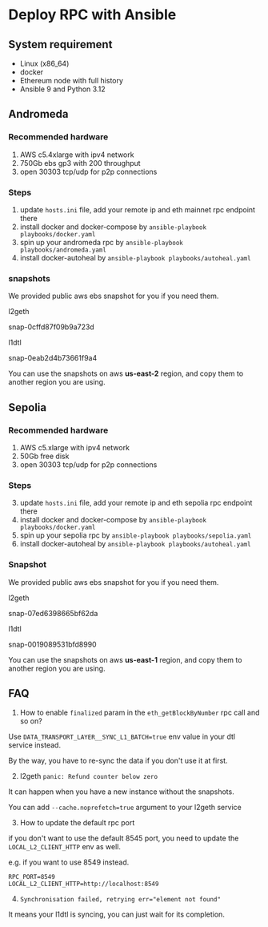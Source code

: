 # Deploy RPC with Ansible

## System requirement

- Linux (x86_64)
- docker
- Ethereum node with full history
- Ansible 9 and Python 3.12

## Andromeda

### Recommended hardware

1. AWS c5.4xlarge with ipv4 network
2. 750Gb ebs gp3 with 200 throughput
3. open 30303 tcp/udp for p2p connections

### Steps

1. update `hosts.ini` file, add your remote ip and eth mainnet rpc endpoint there
2. install docker and docker-compose by `ansible-playbook playbooks/docker.yaml`
3. spin up your andromeda rpc by `ansible-playbook playbooks/andromeda.yaml`
4. install docker-autoheal by `ansible-playbook playbooks/autoheal.yaml`

### snapshots

We provided public aws ebs snapshot for you if you need them.

l2geth

snap-0cffd87f09b9a723d

l1dtl

snap-0eab2d4b73661f9a4

You can use the snapshots on aws **us-east-2** region, and copy them to another region you are using.

## Sepolia

### Recommended hardware

1. AWS c5.xlarge with ipv4 network
2. 50Gb free disk
3. open 30303 tcp/udp for p2p connections

### Steps

3. update `hosts.ini` file, add your remote ip and eth sepolia rpc endpoint there
4. install docker and docker-compose by `ansible-playbook playbooks/docker.yaml`
5. spin up your sepolia rpc by `ansible-playbook playbooks/sepolia.yaml`
6. install docker-autoheal by `ansible-playbook playbooks/autoheal.yaml`

### Snapshot

We provided public aws ebs snapshot for you if you need them.

l2geth

snap-07ed6398665bf62da

l1dtl

snap-0019089531bfd8990

You can use the snapshots on aws **us-east-1** region, and copy them to another region you are using.

## FAQ

1. How to enable `finalized` param in the `eth_getBlockByNumber` rpc call and so on?

Use `DATA_TRANSPORT_LAYER__SYNC_L1_BATCH=true` env value in your dtl service instead.

By the way, you have to re-sync the data if you don't use it at first.

2. l2geth `panic: Refund counter below zero`

It can happen when you have a new instance without the snapshots.

You can add `--cache.noprefetch=true` argument to your l2geth service

3. How to update the default rpc port

if you don't want to use the default 8545 port, you need to update the `LOCAL_L2_CLIENT_HTTP` env as well.

e.g. if you want to use 8549 instead.

```
RPC_PORT=8549
LOCAL_L2_CLIENT_HTTP=http://localhost:8549
```

4. `Synchronisation failed, retrying err="element not found"`

It means your l1dtl is syncing, you can just wait for its completion.
